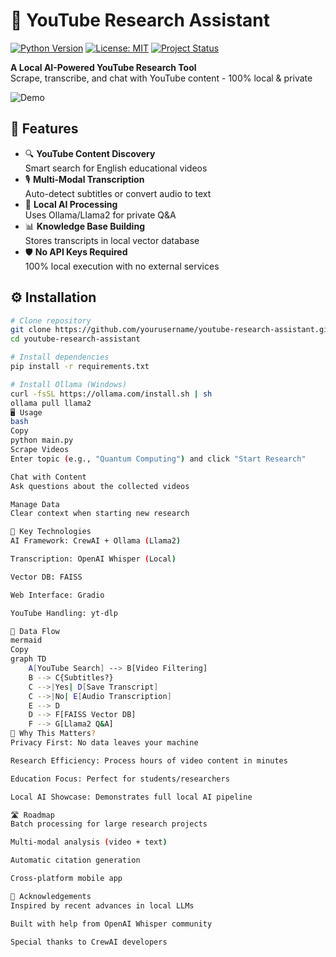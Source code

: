 # 🧠 YouTube Research Assistant

[![Python Version](https://img.shields.io/badge/python-3.11%2B-blue.svg)](https://www.python.org/)
[![License: MIT](https://img.shields.io/badge/License-MIT-yellow.svg)](https://opensource.org/licenses/MIT)
[![Project Status](https://img.shields.io/badge/status-active-success.svg)]()

**A Local AI-Powered YouTube Research Tool**  
Scrape, transcribe, and chat with YouTube content - 100% local & private

![Demo](https://via.placeholder.com/800x400.png?text=YouTube+Research+Assistant+Demo)

## 🚀 Features

- 🔍 **YouTube Content Discovery**  
  Smart search for English educational videos
- 🎙️ **Multi-Modal Transcription**  
  Auto-detect subtitles or convert audio to text
- 🧩 **Local AI Processing**  
  Uses Ollama/Llama2 for private Q&A
- 📊 **Knowledge Base Building**  
  Stores transcripts in local vector database
- 🛡️ **No API Keys Required**  
  100% local execution with no external services

## ⚙️ Installation

```bash
# Clone repository
git clone https://github.com/yourusername/youtube-research-assistant.git
cd youtube-research-assistant

# Install dependencies
pip install -r requirements.txt

# Install Ollama (Windows)
curl -fsSL https://ollama.com/install.sh | sh
ollama pull llama2
🖥️ Usage
bash
Copy
python main.py
Scrape Videos
Enter topic (e.g., "Quantum Computing") and click "Start Research"

Chat with Content
Ask questions about the collected videos

Manage Data
Clear context when starting new research

🧠 Key Technologies
AI Framework: CrewAI + Ollama (Llama2)

Transcription: OpenAI Whisper (Local)

Vector DB: FAISS

Web Interface: Gradio

YouTube Handling: yt-dlp

📂 Data Flow
mermaid
Copy
graph TD
    A[YouTube Search] --> B[Video Filtering]
    B --> C{Subtitles?}
    C -->|Yes| D[Save Transcript]
    C -->|No| E[Audio Transcription]
    E --> D
    D --> F[FAISS Vector DB]
    F --> G[Llama2 Q&A]
🌟 Why This Matters?
Privacy First: No data leaves your machine

Research Efficiency: Process hours of video content in minutes

Education Focus: Perfect for students/researchers

Local AI Showcase: Demonstrates full local AI pipeline

🛣️ Roadmap
Batch processing for large research projects

Multi-modal analysis (video + text)

Automatic citation generation

Cross-platform mobile app

🤝 Acknowledgements
Inspired by recent advances in local LLMs

Built with help from OpenAI Whisper community

Special thanks to CrewAI developers
